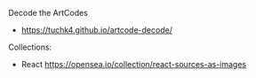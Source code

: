 Decode the ArtCodes

- https://tuchk4.github.io/artcode-decode/

Collections:

- React https://opensea.io/collection/react-sources-as-images
